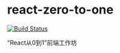 # react-zero-to-one

[![Build Status](https://travis-ci.org/ThoughtWorksWuhanUI/react-zero-to-one.svg?branch=master)](https://travis-ci.org/ThoughtWorksWuhanUI/react-zero-to-one)

“React从0到1”前端工作坊
